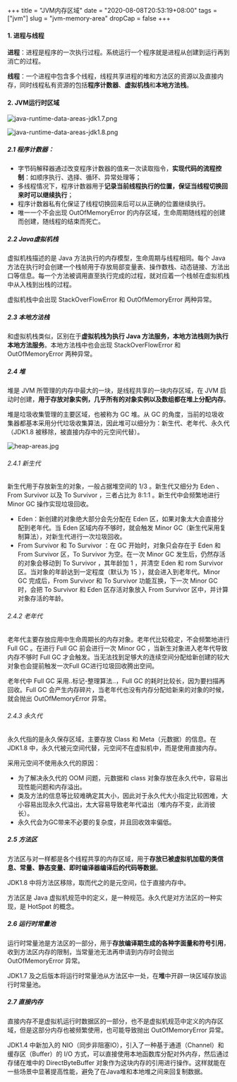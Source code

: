 +++
title = "JVM内存区域"
date = "2020-08-08T20:53:19+08:00"
tags = ["jvm"]
slug = "jvm-memory-area"
dropCap = false
+++

#### 1. 进程与线程

**进程**：进程是程序的一次执行过程。系统运行一个程序就是进程从创建到运行再到消亡的过程。

**线程**：一个进程中包含多个线程，线程共享进程的堆和方法区的资源以及直接内存，同时线程私有资源的包括**程序计数器**、**虚拟机栈**和**本地方法栈**。

#### 2. JVM运行时区域

![java-runtime-data-areas-jdk1.7.png](/images/jvm-memory-area/java-runtime-data-areas-jdk1.7.png)

![java-runtime-data-areas-jdk1.8.png](/images/jvm-memory-area/java-runtime-data-areas-jdk1.8.png)

##### 2.1 程序计数器：

- 字节码解释器通过改变程序计数器的值来一次读取指令，**实现代码的流程控制**：如顺序执行、选择、循环、异常处理等；
- 多线程情况下，程序计数器用于**记录当前线程执行的位置，保证当线程切换回来时可以继续执行**；
- 程序计数器私有化保证了线程切换回来后可以从正确的位置继续执行。
- 唯一一个不会出现 OutOfMemoryError 的内存区域，生命周期随线程的创建而创建，随线程的结束而死亡。

##### 2.2 Java虚拟机栈

虚拟机栈描述的是 Java 方法执行的内存模型，生命周期与线程相同。每个 Java 方法在执行时会创建一个栈帧用于存放局部变量表、操作数栈、动态链接、方法出口等信息。每一个方法被调用直至执行完成的过程，就对应着一个栈帧在虚拟机栈中从入栈到出栈的过程。

虚拟机栈中会出现 StackOverFlowError 和 OutOfMemoryError 两种异常。

##### 2.3 本地方法栈

和虚拟机栈类似，区别在于**虚拟机栈为执行 Java 方法服务，本地方法栈则为执行本地方法服务**。本地方法栈中也会出现 StackOverFlowError 和 OutOfMemoryError 两种异常。

##### 2.4 堆

堆是 JVM 所管理的内存中最大的一块，是线程共享的一块内存区域，在 JVM 启动时创建，**用于存放对象实例，几乎所有的对象实例以及数组都在堆上分配内存**。

堆是垃圾收集管理的主要区域，也被称为 GC 堆。从 GC 的角度，当前的垃圾收集器都基本采用分代垃圾收集算法，因此堆可以细分为：新生代、老年代、永久代（JDK1.8 被移除，被直接内存中的元空间代替）。

![heap-areas.jpg](/images/jvm-memory-area/heap-areas.jpg)

###### 2.4.1 新生代

新生代用于存放新生的对象，一般占据堆空间的 1/3 。新生代又细分为 Eden 、 From Survivor 以及 To Survivor ，三者占比为 8:1:1 。新生代中会频繁地进行 Minor GC 操作实现垃圾回收。

- Eden：新创建的对象绝大部分会先分配在 Eden 区，如果对象太大会直接分配到老年代。当 Eden 区域内存不够时，就会触发 Minor GC（新生代采用复制算法），对新生代进行一次垃圾回收。
- From Survivor 和 To Survivor ：在 GC 开始时，对象只会存在于 Eden 和 From Survivor 区，To Survivor 为空。在一次 Minor GC 发生后，仍然存活的对象会移动到 To Survivor ，其年龄加 1 ，并清空 Eden 和 rom Survivor 区。当对象的年龄达到一定程度（默认为 15 ），就会进入到老年代。Minor GC 完成后，From Survivor 和 To Survivor 功能互换，下一次 Minor GC 时，会把 To Survivor 和 Eden 区存活对象放入 From Survivor 区中，并计算对象存活的年龄。

###### 2.4.2 老年代

老年代主要存放应用中生命周期长的内存对象。老年代比较稳定，不会频繁地进行 Full GC 。在进行 Full GC 前会进行一次 Minor GC ，当新生对象进入老年代导致内存不够时 Full GC 才会触发。当无法找到足够大的连续空间分配给新创建的较大对象也会提前触发一次Full GC进行垃圾回收腾出空间。

老年代中 Full GC 采用..标记-整理算法..，Full GC 的耗时比较长，因为要扫描再回收。Full GC 会产生内存碎片，当老年代也没有内存分配给新来的对象的时候，就会抛出 OutOfMemoryError 异常。

###### 2.4.3 永久代

永久代指的是永久保存区域，主要存放 Class 和 Meta（元数据）的信息。在 JDK1.8 中，永久代被元空间代替，元空间不在虚拟机中，而是使用直接内存。

采用元空间不使用永久代的原因：

- 为了解决永久代的 OOM 问题，元数据和 class 对象存放在永久代中，容易出现性能问题和内存溢出。
- 类及方法的信息等比较难确定其大小，因此对于永久代大小指定比较困难，大小容易出现永久代溢出，太大容易导致老年代溢出（堆内存不变，此消彼长）。
- 永久代会为GC带来不必要的复杂度，并且回收效率偏低。

##### 2.5 方法区

方法区与对一样都是各个线程共享的内存区域，用于**存放已被虚拟机加载的类信息、常量、静态变量、即时编译器编译后的代码等数据**。

JDK1.8 中将方法区移除，取而代之的是元空间，位于直接内存中。

方法区是 Java 虚拟机规范中的定义，是一种规范。永久代是对方法区的一种实现，是 HotSpot 的概念。

##### 2.6 运行时常量池

运行时常量池是方法区的一部分，用于**存放编译期生成的各种字面量和符号引用**，收到方法区内存的限制，当常量池无法再申请到内存时会抛出 OutOfMemoryError 异常。

JDK1.7 及之后版本将运行时常量池从方法区中一处，在**堆**中开辟一块区域存放运行时常量池。

##### 2.7 直接内存

直接内存不是虚拟机运行时数据区的一部分，也不是虚拟机规范中定义的内存区域，但是这部分内存也被频繁使用，也可能导致抛出 OutOfMemoryError 异常。

JDK1.4 中新加入的 NIO（同步非阻塞IO），引入了一种基于通道（Channel）和缓存区（Buffer）的 I/O 方式，可以直接使用本地函数库分配对外内存，然后通过存储在堆中的 DirectByteBuffer 对象作为这块内存的引用进行操作。这样就能在一些场景中显著提高性能，避免了在Java堆和本地堆之间来回复制数据。